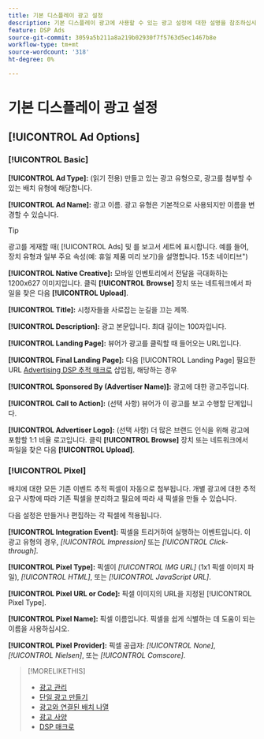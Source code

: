 ```yaml
---
title: 기본 디스플레이 광고 설정
description: 기본 디스플레이 광고에 사용할 수 있는 광고 설정에 대한 설명을 참조하십시오.
feature: DSP Ads
source-git-commit: 3059a5b211a8a219b02930f7f5763d5ec1467b8e
workflow-type: tm+mt
source-wordcount: '318'
ht-degree: 0%

---
```


# 기본 디스플레이 광고 설정

## [!UICONTROL Ad Options]

### [!UICONTROL Basic]

**[!UICONTROL Ad Type]:** (읽기 전용) 만들고 있는 광고 유형으로, 광고를 첨부할 수 있는 배치 유형에 해당합니다.

**[!UICONTROL Ad Name]:** 광고 이름. 광고 유형은 기본적으로 사용되지만 이름을 변경할 수 있습니다.

>[!TIP]
>
> 광고를 게재할 때( [!UICONTROL Ads] 및 를 보고서 세트에 표시합니다. 예를 들어, 장치 유형과 일부 주요 속성(예: 휴일 제품 미리 보기)을 설명합니다. 15초 네이티브&quot;)

**[!UICONTROL Native Creative]:** 모바일 인벤토리에서 전달을 극대화하는 1200x627 이미지입니다. 클릭 **[!UICONTROL Browse]** 장치 또는 네트워크에서 파일을 찾은 다음 **[!UICONTROL Upload]**.

**[!UICONTROL Title]:** 시청자들을 사로잡는 눈길을 끄는 제목.

**[!UICONTROL Description]:** 광고 본문입니다. 최대 길이는 100자입니다.

**[!UICONTROL Landing Page]:** 뷰어가 광고를 클릭할 때 들어오는 URL입니다.

**[!UICONTROL Final Landing Page]:** 다음 [!UICONTROL Landing Page] 필요한 URL [Advertising DSP 추적 매크로](/help/dsp/campaign-management/macros.md) 삽입됨, 해당하는 경우

**[!UICONTROL Sponsored By (Advertiser Name)]:** 광고에 대한 광고주입니다.

**[!UICONTROL Call to Action]:** (선택 사항) 뷰어가 이 광고를 보고 수행할 단계입니다.

**[!UICONTROL Advertiser Logo]:** (선택 사항) 더 많은 브랜드 인식을 위해 광고에 포함할 1:1 비율 로고입니다. 클릭 **[!UICONTROL Browse]** 장치 또는 네트워크에서 파일을 찾은 다음 **[!UICONTROL Upload]**.

### [!UICONTROL Pixel]

배치에 대한 모든 기존 이벤트 추적 픽셀이 자동으로 첨부됩니다. 개별 광고에 대한 추적 요구 사항에 따라 기존 픽셀을 분리하고 필요에 따라 새 픽셀을 만들 수 있습니다.

다음 설정은 만들거나 편집하는 각 픽셀에 적용됩니다.

**[!UICONTROL Integration Event]:** 픽셀을 트리거하여 실행하는 이벤트입니다. 이 광고 유형의 경우, *[!UICONTROL Impression]* 또는 *[!UICONTROL Click-through]*.

**[!UICONTROL Pixel Type]:** 픽셀이 *[!UICONTROL IMG URL]* (1x1 픽셀 이미지 파일), *[!UICONTROL HTML]*, 또는 *[!UICONTROL JavaScript URL]*.

**[!UICONTROL Pixel URL or Code]:** 픽셀 이미지의 URL을 지정된 [!UICONTROL Pixel Type].

**[!UICONTROL Pixel Name]:** 픽셀 이름입니다. 픽셀을 쉽게 식별하는 데 도움이 되는 이름을 사용하십시오.

**[!UICONTROL Pixel Provider]:** 픽셀 공급자: *[!UICONTROL None]*, *[!UICONTROL Nielsen]*, 또는 *[!UICONTROL Comscore]*.

>[!MORELIKETHIS]
>
>* [광고 관리](ad-about.md)
>* [단일 광고 만들기](ad-create.md)
>* [광고와 연결된 배치 나열](/help/dsp/campaign-management/ads/ad-list-placements.md)
>* [광고 사양](ad-specs.md)
>* [DSP 매크로](/help/dsp/campaign-management/macros.md)


